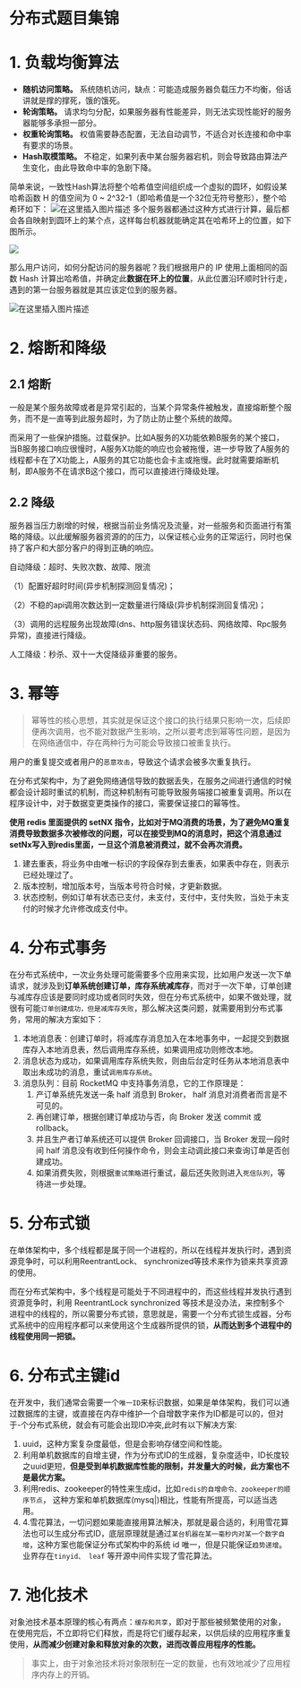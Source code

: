 # 分布式题目集锦

# 1. 负载均衡算法

- **随机访问策略。** 系统随机访问，缺点：可能造成服务器负载压力不均衡，俗话讲就是撑的撑死，饿的饿死。
- **轮询策略。** 请求均匀分配，如果服务器有性能差异，则无法实现性能好的服务器能够多承担一部分。
- **权重轮询策略。** 权值需要静态配置，无法自动调节，不适合对长连接和命中率有要求的场景。
- **Hash取模策略。** 不稳定，如果列表中某台服务器宕机，则会导致路由算法产生变化，由此导致命中率的急剧下降。


简单来说，一致性Hash算法将整个哈希值空间组织成一个虚拟的圆环，如假设某哈希函数 H 的值空间为 0 ~ 2^32-1（即哈希值是一个32位无符号整形），整个哈希环如下：
![在这里插入图片描述](https://img-blog.csdnimg.cn/af8cec425b2943e896f1f913071f3e32.png?x-oss-process=image/watermark,type_d3F5LXplbmhlaQ,shadow_50,text_Q1NETiBA5bCP55Sf5Yeh5LiA,size_20,color_FFFFFF,t_70,g_se,x_16)
多个服务器都通过这种方式进行计算，最后都会各自映射到圆环上的某个点，这样每台机器就能确定其在哈希环上的位置，如下图所示。


![   ](https://img-blog.csdnimg.cn/f0738b54150445bd962072a39f8be144.png?x-oss-process=image/watermark,type_d3F5LXplbmhlaQ,shadow_50,text_Q1NETiBA5bCP55Sf5Yeh5LiA,size_20,color_FFFFFF,t_70,g_se,x_16)


那么用户访问，如何分配访问的服务器呢？我们根据用户的 IP 使用上面相同的函数 Hash 计算出哈希值，并确定此**数据在环上的位置**，从此位置沿环顺时针行走，遇到的第一台服务器就是其应该定位到的服务器。

![在这里插入图片描述](https://img-blog.csdnimg.cn/768d96b4323f48a1ba02d54b56470f21.png?x-oss-process=image/watermark,type_d3F5LXplbmhlaQ,shadow_50,text_Q1NETiBA5bCP55Sf5Yeh5LiA,size_20,color_FFFFFF,t_70,g_se,x_16)



# 2. 熔断和降级
## 2.1 熔断
一般是某个服务故障或者是异常引起的，当某个异常条件被触发，直接熔断整个服务，而不是一直等到此服务超时，为了防止防止整个系统的故障。

而采用了一些保护措施。过载保护。比如A服务的X功能依赖B服务的某个接口，当B服务接口响应很慢时，A服务X功能的响应也会被拖慢，进一步导致了A服务的线程都卡在了X功能上，A服务的其它功能也会卡主或拖慢。此时就需要熔断机制，即A服务不在请求B这个接口，而可以直接进行降级处理。


## 2.2 降级
服务器当压力剧增的时候，根据当前业务情况及流量，对一些服务和页面进行有策略的降级。以此缓解服务器资源的的压力，以保证核心业务的正常运行，同时也保持了客户和大部分客户的得到正确的响应。

自动降级：超时、失败次数、故障、限流

（1）配置好超时时间(异步机制探测回复情况)；

（2）不稳的api调用次数达到一定数量进行降级(异步机制探测回复情况)；

（3）调用的远程服务出现故障(dns、http服务错误状态码、网络故障、Rpc服务异常)，直接进行降级。

人工降级：秒杀、双十一大促降级非重要的服务。


# 3. 幂等

> 幂等性的核心思想，其实就是保证这个接口的执行结果只影响一次，后续即便再次调用，也不能对数据产生影响，之所以要考虑到幂等性问题，是因为在网络通信中，存在两种行为可能会导致接口被重复执行。

用户的重复提交或者用户的`恶意攻击`，导致这个请求会被多次重复执行。

在分布式架构中，为了避免网络通信导致的数据丢失，在服务之间进行通信的时候都会设计超时重试的机制，而这种机制有可能导致服务端接口被重复调用。所以在程序设计中，对于数据变更类操作的接口，需要保证接口的幂等性。

**使用 redis 里面提供的 setNX 指令，比如对于MQ消费的场景，为了避免MQ重复消费导致数据多次被修改的问题，可以在接受到MQ的消息时，把这个消息通过setNx写入到redis里面，一旦这个消息被消费过，就不会再次消费。**

1. 建去重表，将业务中由唯一标识的字段保存到去重表，如果表中存在，则表示已经处理过了。
2. 版本控制，增加版本号，当版本号符合时候，才更新数据。
3. 状态控制，例如订单有状态已支付，未支付，支付中，支付失败，当处于未支付的时候才允许修改成支付中。

# 4. 分布式事务
在分布式系统中，一次业务处理可能需要多个应用来实现，比如用户发送一次下单请求，就涉及到**订单系统创建订单，库存系统减库存**，而对于一次下单，订单创建与减库存应该是要同时成功或者同时失效，但在分布式系统中，如果不做处理，就很有可能`订单创建成功，但是减库存失败`，那么解决这类问题，就需要用到分布式事务，常用的解决方案如下：

1. 本地消息表：创建订单时，将减库存消息加入在本地事务中，一起提交到数据库存入本地消息表，然后调用库存系统，如果调用成功则修改本地。
2. 消息状态为成功，如果调用库存系统失败，则由后台定时任务从本地消息表中取出未成功的消息，重试`调用库存系统`。
3. 消息队列：目前 RocketMQ 中支持事务消息，它的工作原理是：
    1. 产订单系统先发送一条 half 消息到 Broker， half 消息对消费者而言是不可见的。
    2. 再创建订单，根据创建订单成功与否，向 Broker 发送 commit 或 rollback。
    3. 并且生产者订单系统还可以提供 Broker 回调接口，当 Broker 发现一段时间 half 消息没有收到任何操作命令，则会主动调此接口来查询订单是否创建成功。
    4. 如果消费失败，则根据`重试策略`进行重试，最后还失败则进入`死信队列`，等待进一步处理。

# 5. 分布式锁
在单体架构中，多个线程都是属于同一个进程的，所以在线程并发执行时，遇到资源竞争时，可以利用ReentrantLock、 synchronized等技术来作为锁来共享资源的使用。

而在分布式架构中，多个线程是可能处于不同进程中的，而这些线程并发执行遇到资源竞争时，利用 ReentrantLock synchronized 等技术是没办法，来控制多个进程中的线程的，所以需要分布式锁，意思就是，需要一个分布式锁生成器，分布式系统中的应用程序都可以来使用这个生成器所提供的锁，**从而达到多个进程中的线程使用同一把锁。**

# 6. 分布式主键id
在开发中，我们通常会需要一个`唯一ID`来标识数据，如果是单体架构，我们可以通过数据库的主键，或直接在内存中维护一个自增数字来作为ID都是可以的，但对于-个分布式系统，就会有可能会出现ID冲突,此时有以下解决方案:
1. uuid，这种方案复杂度最低，但是会影响存储空间和性能。
2. 利用单机数据库的自增主键，作为分布式ID的生成器，复杂度适中，ID长度较之uuid更短，**但是受到单机数据库性能的限制，并发量大的时候，此方案也不是最优方案。**
3. 利用redis、zookeeper的特性来生成id，比如`redis的自增命令、zookeeper的顺序节点`， 这种方案和单机数据库(mysq|)相比，性能有所提高，可以适当选用。
4. 4.雪花算法，一切问题如果能直接用算法解决，那就是最合适的，利用雪花算法也可以生成分布式ID，底层原理就是通过`某台机器在某一毫秒内对某一个数字自增`，这种方案也能保证分布式架构中的系统 id 唯一，但是只能保证`趋势递增`。业界存在`tinyid、 leaf` 等开源中间件实现了雪花算法。


# 7. 池化技术
对象池技术基本原理的核心有两点：`缓存和共享`，即对于那些被频繁使用的对象，在使用完后，不立即将它们释放，而是将它们缓存起来，以供后续的应用程序重复使用，**从而减少创建对象和释放对象的次数，进而改善应用程序的性能。**

> 事实上，由于对象池技术将对象限制在一定的数量，也有效地减少了应用程序内存上的开销。